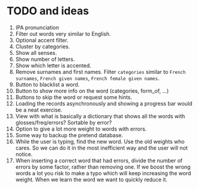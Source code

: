 # TODO and ideas

1. IPA pronunciation
1. Filter out words very similar to English.
1. Optional accent filter.
1. Cluster by categories.
1. Show all senses.
1. Show number of letters.
1. Show which letter is accented.
1. Remove surnames and first names.
   Filter `categories` similar to `French surnames`, `French given names`, `French female given names`.
1. Button to blacklist a word.
1. Button to show more info on the word (categories, form_of, ...)
1. Buttons to skip the word or request some hints.
1. Loading the records asynchronously and showing a progress bar would be a neat exercise.
1. View with what is basically a dictionary that shows all the words with glosses/freq/errors? Sortable by error?
1. Option to give a lot more weight to words with errors.
1. Some way to backup the pretend database.
1. While the user is typing, find the new word.
   Use the old weights who cares.
   So we can do it in the most inefficient way and the user will not notice.
1. When inserting a correct word that had errors,
   divide the number of errors by some factor,
   rather than removing one.
   If we boost the wrong words a lot you risk to make a typo
   which will keep increasing the word weight.
   When we learn the word we want to quickly reduce it.

